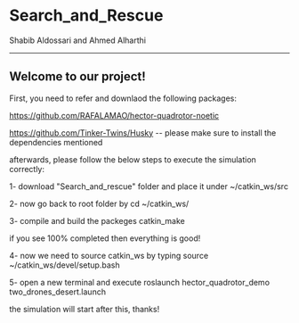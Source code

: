 # Search_and_Rescue

Shabib Aldossari and Ahmed Alharthi

----------------------
Welcome to our project!
----------------------

First, you need to refer and downlaod the following packages:

https://github.com/RAFALAMAO/hector-quadrotor-noetic

https://github.com/Tinker-Twins/Husky -- please make sure to install the dependencies mentioned

afterwards, please follow the below steps to execute the simulation correctly:

1- download "Search_and_rescue" folder and place it under ~/catkin_ws/src

2- now go back to root folder by cd ~/catkin_ws/

3- compile and build the packeges catkin_make

if you see 100% completed then everything is good!

4- now we need to source catkin_ws by typing source ~/catkin_ws/devel/setup.bash

5- open a new terminal and execute roslaunch hector_quadrotor_demo two_drones_desert.launch

the simulation will start after this, thanks!

